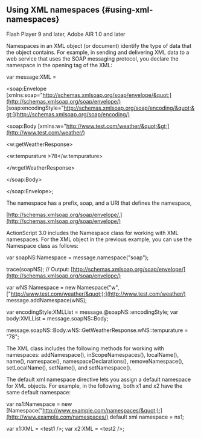 ## Using XML namespaces {#using-xml-namespaces}

Flash Player 9 and later, Adobe AIR 1.0 and later

Namespaces in an XML object (or document) identify the type of data that the object contains. For example, in sending and delivering XML data to a web service that uses the SOAP messaging protocol, you declare the namespace in the opening tag of the XML:

var message:XML =

&lt;soap:Envelope [xmlns:soap=&quot;http://schemas.xmlsoap.org/soap/envelope/&quot;](http://schemas.xmlsoap.org/soap/envelope/) [soap:encodingStyle=&quot;http://schemas.xmlsoap.org/soap/encoding/&quot;&gt;](http://schemas.xmlsoap.org/soap/encoding/)

&lt;soap:Body [xmlns:w=&quot;http://www.test.com/weather/&quot;&gt;](http://www.test.com/weather/)

&lt;w:getWeatherResponse&gt;

&lt;w:tempurature &gt;78&lt;/w:tempurature&gt;

&lt;/w:getWeatherResponse&gt;

&lt;/soap:Body&gt;

&lt;/soap:Envelope&gt;;

The namespace has a prefix, soap, and a URI that defines the namespace,

[http://schemas.xmlsoap.org/soap/envelope/.](http://schemas.xmlsoap.org/soap/envelope/)

ActionScript 3.0 includes the Namespace class for working with XML namespaces. For the XML object in the previous example, you can use the Namespace class as follows:

var soapNS:Namespace = message.namespace(&quot;soap&quot;);

trace(soapNS); // Output: [http://schemas.xmlsoap.org/soap/envelope/](http://schemas.xmlsoap.org/soap/envelope/)

var wNS:Namespace = new Namespace(&quot;w&quot;, [&quot;http://www.test.com/weather/&quot;);](http://www.test.com/weather/) message.addNamespace(wNS);

var encodingStyle:XMLList = message.@soapNS::encodingStyle; var body:XMLList = message.soapNS::Body;

message.soapNS::Body.wNS::GetWeatherResponse.wNS::tempurature = &quot;78&quot;;

The XML class includes the following methods for working with namespaces: addNamespace(), inScopeNamespaces(), localName(), name(), namespace(), namespaceDeclarations(), removeNamespace(), setLocalName(), setName(), and setNamespace().

The default xml namespace directive lets you assign a default namespace for XML objects. For example, in the following, both x1 and x2 have the same default namespace:

var ns1:Namespace = new [Namespace(&quot;http://www.example.com/namespaces/&quot;);](http://www.example.com/namespaces/) default xml namespace = ns1;

var x1:XML = &lt;test1 /&gt;; var x2:XML = &lt;test2 /&gt;;